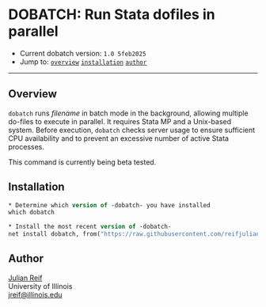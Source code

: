 # DOBATCH: Run Stata dofiles in parallel

- Current dobatch version: `1.0 5feb2025`
- Jump to:  [`overview`](#overview) [`installation`](#installation) [`author`](#author)

-----------

## Overview

`dobatch` runs *filename* in batch mode in the background, allowing multiple do-files to execute in parallel. It requires Stata MP and a Unix-based system. Before execution, `dobatch` checks server usage to ensure sufficient CPU availability and to prevent an excessive number of active Stata processes.

This command is currently being beta tested.

## Installation

```stata
* Determine which version of -dobatch- you have installed
which dobatch

* Install the most recent version of -dobatch-
net install dobatch, from("https://raw.githubusercontent.com/reifjulian/dobatch/master") replace
```

## Author

[Julian Reif](http://www.julianreif.com)
<br>University of Illinois
<br>jreif@illinois.edu
